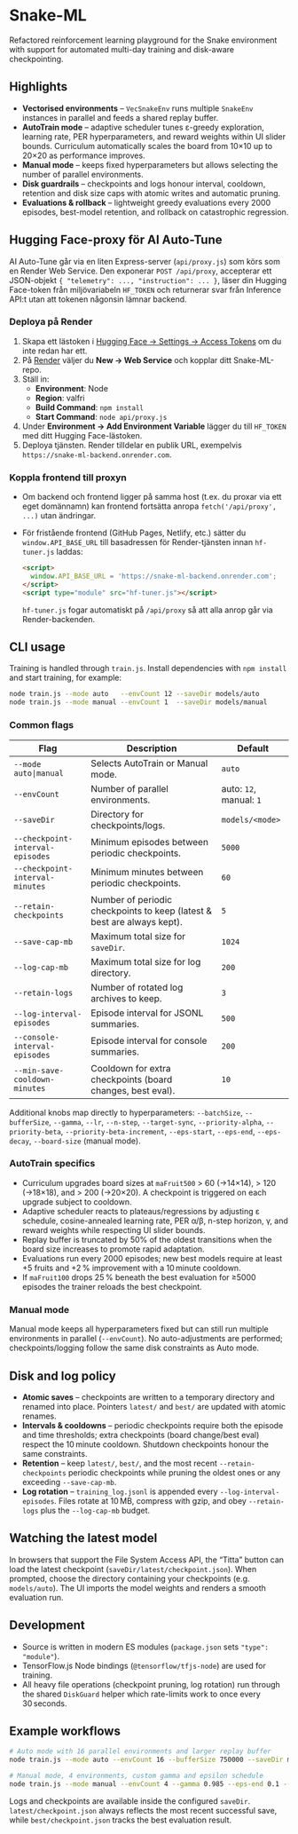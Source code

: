# Snake-ML

Refactored reinforcement learning playground for the Snake environment with support for automated multi-day training and disk-aware checkpointing.

## Highlights

- **Vectorised environments** – `VecSnakeEnv` runs multiple `SnakeEnv` instances in parallel and feeds a shared replay buffer.
- **AutoTrain mode** – adaptive scheduler tunes ε-greedy exploration, learning rate, PER hyperparameters, and reward weights within UI slider bounds. Curriculum automatically scales the board from 10×10 up to 20×20 as performance improves.
- **Manual mode** – keeps fixed hyperparameters but allows selecting the number of parallel environments.
- **Disk guardrails** – checkpoints and logs honour interval, cooldown, retention and disk size caps with atomic writes and automatic pruning.
- **Evaluations & rollback** – lightweight greedy evaluations every 2000 episodes, best-model retention, and rollback on catastrophic regression.


## Hugging Face-proxy för AI Auto-Tune


AI Auto-Tune går via en liten Express-server (`api/proxy.js`) som körs som en Render Web Service. Den exponerar `POST /api/proxy`, accepterar ett JSON-objekt `{ "telemetry": ..., "instruction": ... }`, läser din Hugging Face-token från miljövariabeln `HF_TOKEN` och returnerar svar från Inference API:t utan att tokenen någonsin lämnar backend.

### Deploya på Render

1. Skapa ett lästoken i [Hugging Face → Settings → Access Tokens](https://huggingface.co/settings/tokens) om du inte redan har ett.
2. På [Render](https://dashboard.render.com/) väljer du **New → Web Service** och kopplar ditt Snake-ML-repo.
3. Ställ in:
   - **Environment**: Node
   - **Region**: valfri
   - **Build Command**: `npm install`
   - **Start Command**: `node api/proxy.js`
4. Under **Environment → Add Environment Variable** lägger du till `HF_TOKEN` med ditt Hugging Face-lästoken.
5. Deploya tjänsten. Render tilldelar en publik URL, exempelvis `https://snake-ml-backend.onrender.com`.

### Koppla frontend till proxyn

- Om backend och frontend ligger på samma host (t.ex. du proxar via ett eget domännamn) kan frontend fortsätta anropa `fetch('/api/proxy', ...)` utan ändringar.
- För fristående frontend (GitHub Pages, Netlify, etc.) sätter du `window.API_BASE_URL` till basadressen för Render-tjänsten innan `hf-tuner.js` laddas:

  ```html
  <script>
    window.API_BASE_URL = 'https://snake-ml-backend.onrender.com';
  </script>
  <script type="module" src="hf-tuner.js"></script>
  ```

  `hf-tuner.js` fogar automatiskt på `/api/proxy` så att alla anrop går via Render-backenden.


## CLI usage

Training is handled through `train.js`. Install dependencies with `npm install` and start training, for example:

```bash
node train.js --mode auto   --envCount 12 --saveDir models/auto
node train.js --mode manual --envCount 1  --saveDir models/manual
```

### Common flags

| Flag | Description | Default |
| ---- | ----------- | ------- |
| `--mode auto\|manual` | Selects AutoTrain or Manual mode. | `auto` |
| `--envCount` | Number of parallel environments. | auto: `12`, manual: `1` |
| `--saveDir` | Directory for checkpoints/logs. | `models/<mode>` |
| `--checkpoint-interval-episodes` | Minimum episodes between periodic checkpoints. | `5000` |
| `--checkpoint-interval-minutes` | Minimum minutes between periodic checkpoints. | `60` |
| `--retain-checkpoints` | Number of periodic checkpoints to keep (latest & best are always kept). | `5` |
| `--save-cap-mb` | Maximum total size for `saveDir`. | `1024` |
| `--log-cap-mb` | Maximum total size for log directory. | `200` |
| `--retain-logs` | Number of rotated log archives to keep. | `3` |
| `--log-interval-episodes` | Episode interval for JSONL summaries. | `500` |
| `--console-interval-episodes` | Episode interval for console summaries. | `200` |
| `--min-save-cooldown-minutes` | Cooldown for extra checkpoints (board changes, best eval). | `10` |

Additional knobs map directly to hyperparameters: `--batchSize`, `--bufferSize`, `--gamma`, `--lr`, `--n-step`, `--target-sync`, `--priority-alpha`, `--priority-beta`, `--priority-beta-increment`, `--eps-start`, `--eps-end`, `--eps-decay`, `--board-size` (manual mode).

### AutoTrain specifics

- Curriculum upgrades board sizes at `maFruit500` > 60 (→14×14), > 120 (→18×18), and > 200 (→20×20). A checkpoint is triggered on each upgrade subject to cooldown.
- Adaptive scheduler reacts to plateaus/regressions by adjusting ε schedule, cosine-annealed learning rate, PER α/β, n-step horizon, γ, and reward weights while respecting UI slider bounds.
- Replay buffer is truncated by 50% of the oldest transitions when the board size increases to promote rapid adaptation.
- Evaluations run every 2000 episodes; new best models require at least +5 fruits and +2 % improvement with a 10 minute cooldown.
- If `maFruit100` drops 25 % beneath the best evaluation for ≥5000 episodes the trainer reloads the best checkpoint.

### Manual mode

Manual mode keeps all hyperparameters fixed but can still run multiple environments in parallel (`--envCount`). No auto-adjustments are performed; checkpoints/logging follow the same disk constraints as Auto mode.

## Disk and log policy

- **Atomic saves** – checkpoints are written to a temporary directory and renamed into place. Pointers `latest/` and `best/` are updated with atomic renames.
- **Intervals & cooldowns** – periodic checkpoints require both the episode and time thresholds; extra checkpoints (board change/best eval) respect the 10 minute cooldown. Shutdown checkpoints honour the same constraints.
- **Retention** – keep `latest/`, `best/`, and the most recent `--retain-checkpoints` periodic checkpoints while pruning the oldest ones or any exceeding `--save-cap-mb`.
- **Log rotation** – `training_log.jsonl` is appended every `--log-interval-episodes`. Files rotate at 10 MB, compress with gzip, and obey `--retain-logs` plus the `--log-cap-mb` budget.

## Watching the latest model

In browsers that support the File System Access API, the “Titta” button can load the latest checkpoint (`saveDir/latest/checkpoint.json`). When prompted, choose the directory containing your checkpoints (e.g. `models/auto`). The UI imports the model weights and renders a smooth evaluation run.

## Development

- Source is written in modern ES modules (`package.json` sets `"type": "module"`).
- TensorFlow.js Node bindings (`@tensorflow/tfjs-node`) are used for training.
- All heavy file operations (checkpoint pruning, log rotation) run through the shared `DiskGuard` helper which rate-limits work to once every 30 seconds.

## Example workflows

```bash
# Auto mode with 16 parallel environments and larger replay buffer
node train.js --mode auto --envCount 16 --bufferSize 750000 --saveDir models/auto-exp

# Manual mode, 4 environments, custom gamma and epsilon schedule
node train.js --mode manual --envCount 4 --gamma 0.985 --eps-end 0.1 --saveDir models/manual-finetune
```

Logs and checkpoints are available inside the configured `saveDir`. `latest/checkpoint.json` always reflects the most recent successful save, while `best/checkpoint.json` tracks the best evaluation result.
